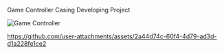 Game Controller Casing Developing Project

![Game Controller](https://github.com/user-attachments/assets/e7886797-265f-4940-a56e-29bcd93f95bf)


https://github.com/user-attachments/assets/2a44d74c-60f4-4d79-ad3d-d1a228fe1ce2

